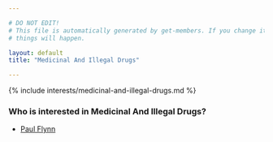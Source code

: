 ```yaml
---

# DO NOT EDIT!
# This file is automatically generated by get-members. If you change it, bad
# things will happen.

layout: default
title: "Medicinal And Illegal Drugs"

---
```


{% include interests/medicinal-and-illegal-drugs.md %}

### Who is interested in Medicinal And Illegal Drugs?


* [Paul Flynn](../members/paul-flynn.html)
